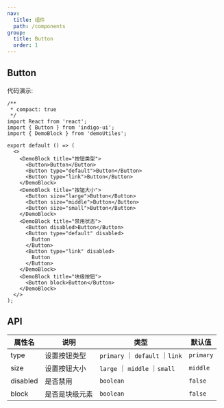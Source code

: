 ```yaml
---
nav:
  title: 组件
  path: /components
group:
  title: Button
  order: 1
---
```


## Button

代码演示:

```tsx
/**
 * compact: true
 */
import React from 'react';
import { Button } from 'indigo-ui';
import { DemoBlock } from 'demoUtiles';

export default () => (
  <>
    <DemoBlock title="按钮类型">
      <Button>Button</Button>
      <Button type="default">Button</Button>
      <Button type="link">Button</Button>
    </DemoBlock>
    <DemoBlock title="按钮大小">
      <Button size="large">Button</Button>
      <Button size="middle">Button</Button>
      <Button size="small">Button</Button>
    </DemoBlock>
    <DemoBlock title="禁用状态">
      <Button disabled>Button</Button>
      <Button type="default" disabled>
        Button
      </Button>
      <Button type="link" disabled>
        Button
      </Button>
    </DemoBlock>
    <DemoBlock title="块级按钮">
      <Button block>Button</Button>
    </DemoBlock>
  </>
);
```

## API

| 属性名   | 说明           | 类型                            | 默认值    |
| -------- | -------------- | ------------------------------- | --------- |
| type     | 设置按钮类型   | `primary` ｜ `default` ｜`link` | `primary` |
| size     | 设置按钮大小   | `large` ｜ `middle` ｜`small`   | `middle`  |
| disabled | 是否禁用       | `boolean`                       | `false`   |
| block    | 是否是块级元素 | `boolean`                       | `false`   |
